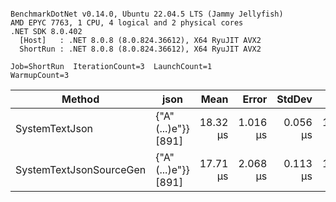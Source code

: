 ```

BenchmarkDotNet v0.14.0, Ubuntu 22.04.5 LTS (Jammy Jellyfish)
AMD EPYC 7763, 1 CPU, 4 logical and 2 physical cores
.NET SDK 8.0.402
  [Host]   : .NET 8.0.8 (8.0.824.36612), X64 RyuJIT AVX2
  ShortRun : .NET 8.0.8 (8.0.824.36612), X64 RyuJIT AVX2

Job=ShortRun  IterationCount=3  LaunchCount=1  
WarmupCount=3  

```
| Method                  | json                | Mean     | Error    | StdDev   | Min      | Max      | Gen0   | Allocated |
|------------------------ |-------------------- |---------:|---------:|---------:|---------:|---------:|-------:|----------:|
| SystemTextJson          | {&quot;A&quot;(...)e&quot;}} [891] | 18.32 μs | 1.016 μs | 0.056 μs | 18.27 μs | 18.38 μs | 0.0305 |   3.19 KB |
| SystemTextJsonSourceGen | {&quot;A&quot;(...)e&quot;}} [891] | 17.71 μs | 2.068 μs | 0.113 μs | 17.63 μs | 17.84 μs | 0.0305 |   3.19 KB |
